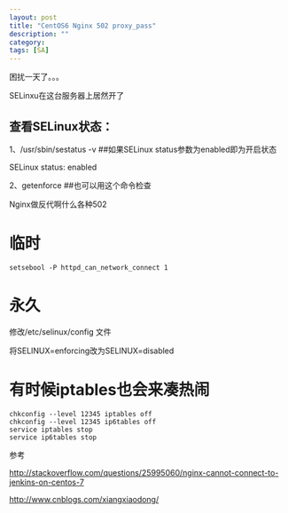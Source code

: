```yaml
---
layout: post
title: "CentOS6 Nginx 502 proxy_pass"
description: ""
category:
tags: [SA]
---
```



困扰一天了。。。

SELinxu在这台服务器上居然开了

## 查看SELinux状态：

1、/usr/sbin/sestatus -v      ##如果SELinux status参数为enabled即为开启状态

SELinux status:                 enabled

2、getenforce                 ##也可以用这个命令检查

Nginx做反代啊什么各种502

# 临时

    setsebool -P httpd_can_network_connect 1

# 永久
修改/etc/selinux/config 文件

将SELINUX=enforcing改为SELINUX=disabled


# 有时候iptables也会来凑热闹

    chkconfig --level 12345 iptables off
    chkconfig --level 12345 ip6tables off
    service iptables stop
    service ip6tables stop

参考

<http://stackoverflow.com/questions/25995060/nginx-cannot-connect-to-jenkins-on-centos-7>

<http://www.cnblogs.com/xiangxiaodong/>
